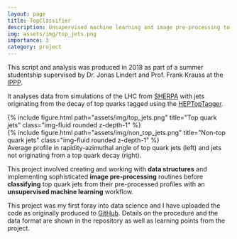 ```yaml
---
layout: page
title: TopClassifier
description: Unsupervised machine learning and image pre-processing to classify top quark jets at the LHC
img: assets/img/top_jets.png
importance: 3
category: project
---
```


This script and analysis was produced in 2018 as part of a summer studentship supervised by
Dr. Jonas Lindert and Prof. Frank Krauss at the [IPPP](https://www.ippp.dur.ac.uk/).

It analyses data from simulations of the LHC from
[SHERPA](https://sherpa.hepforge.org/doc/SHERPA-MC-2.2.2.html) with jets originating from the decay
of top quarks tagged using the [HEPTopTagger](https://www.ippp.dur.ac.uk/~mspannow/HEPTopTagger.html).

<div class="row">
    <div class="col-sm mt-2 mt-md-0">
        {% include figure.html path="assets/img/top_jets.png" title="Top quark jets" class="img-fluid rounded z-depth-1" %}
    </div>
    <div class="col-sm mt-2 mt-md-0">
        {% include figure.html path="assets/img/non_top_jets.png" title="Non-top quark jets" class="img-fluid rounded z-depth-1" %}
    </div>
</div>
<div class="caption">
    Average profile in rapidity-azimuthal angle of top quark jets (left) and jets not originating from a top quark decay (right).
</div>

This project involved creating and working with **data structures** and implementing sophisticated
**image pre-processing** routines before **classifying** top quark jets from their pre-processed
profiles with an **unsupervised machine learning** workflow.

This project was my first foray into data science and I have uploaded the code as originally
produced to [GitHub](https://github.com/Hitham2496/TopClassifier/). Details on the procedure
and the data format are shown in the repository as well as learning points from the project.
